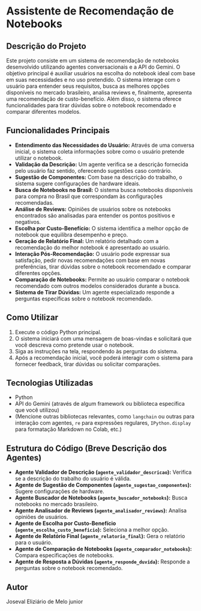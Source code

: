 # Assistente de Recomendação de Notebooks

## Descrição do Projeto

Este projeto consiste em um sistema de recomendação de notebooks desenvolvido utilizando agentes conversacionais e
a API do Gemini. O objetivo principal é auxiliar usuários na escolha do notebook ideal com base em suas necessidades
e no uso pretendido. O sistema interage com o usuário para entender seus requisitos, busca as melhores opções disponíveis
no mercado brasileiro, analisa reviews e, finalmente, apresenta uma recomendação de custo-benefício. Além disso, o
sistema oferece funcionalidades para tirar dúvidas sobre o notebook recomendado e comparar diferentes modelos.

## Funcionalidades Principais

* **Entendimento das Necessidades do Usuário:** Através de uma conversa inicial, o sistema coleta informações sobre como o usuário pretende utilizar o notebook.
* **Validação da Descrição:** Um agente verifica se a descrição fornecida pelo usuário faz sentido, oferecendo sugestões caso contrário.
* **Sugestão de Componentes:** Com base na descrição do trabalho, o sistema sugere configurações de hardware ideais.
* **Busca de Notebooks no Brasil:** O sistema busca notebooks disponíveis para compra no Brasil que correspondam às configurações recomendadas.
* **Análise de Reviews:** Opiniões de usuários sobre os notebooks encontrados são analisadas para entender os pontos positivos e negativos.
* **Escolha por Custo-Benefício:** O sistema identifica a melhor opção de notebook que equilibra desempenho e preço.
* **Geração de Relatório Final:** Um relatório detalhado com a recomendação do melhor notebook é apresentado ao usuário.
* **Interação Pós-Recomendação:** O usuário pode expressar sua satisfação, pedir novas recomendações com base em novas preferências, tirar dúvidas sobre o notebook recomendado e comparar diferentes opções.
* **Comparação de Notebooks:** Permite ao usuário comparar o notebook recomendado com outros modelos considerados durante a busca.
* **Sistema de Tirar Dúvidas:** Um agente especializado responde a perguntas específicas sobre o notebook recomendado.

## Como Utilizar

1.  Execute o código Python principal.
2.  O sistema iniciará com uma mensagem de boas-vindas e solicitará que você descreva como pretende usar o notebook.
3.  Siga as instruções na tela, respondendo às perguntas do sistema.
4.  Após a recomendação inicial, você poderá interagir com o sistema para fornecer feedback, tirar dúvidas ou solicitar comparações.

## Tecnologias Utilizadas

* Python
* API do Gemini (através de algum framework ou biblioteca específica que você utilizou)
* (Mencione outras bibliotecas relevantes, como `langchain` ou outras para interação com agentes, `re` para expressões regulares, `IPython.display` para formatação Markdown no Colab, etc.)

## Estrutura do Código (Breve Descrição dos Agentes)

* **Agente Validador de Descrição (`agente_validador_descricao`):** Verifica se a descrição do trabalho do usuário é válida.
* **Agente de Sugestão de Componentes (`agente_sugestao_componentes`):** Sugere configurações de hardware.
* **Agente Buscador de Notebooks (`agente_buscador_notebooks`):** Busca notebooks no mercado brasileiro.
* **Agente Analisador de Reviews (`agente_analisador_reviews`):** Analisa opiniões de usuários.
* **Agente de Escolha por Custo-Benefício (`agente_escolha_custo_beneficio`):** Seleciona a melhor opção.
* **Agente de Relatório Final (`agente_relatorio_final`):** Gera o relatório para o usuário.
* **Agente de Comparação de Notebooks (`agente_comparador_notebooks`):** Compara especificações de notebooks.
* **Agente de Resposta a Dúvidas (`agente_responde_duvida`):** Responde a perguntas sobre o notebook recomendado.

## Autor

Joseval Eliziário de Melo junior

